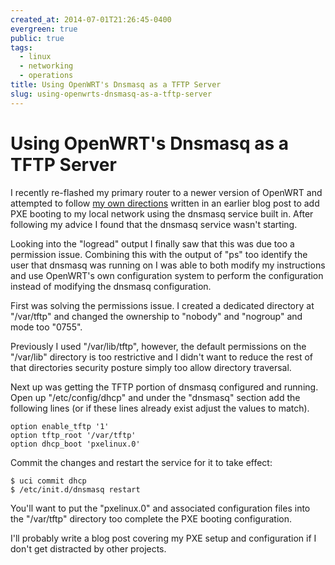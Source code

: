 ```yaml
---
created_at: 2014-07-01T21:26:45-0400
evergreen: true
public: true
tags:
  - linux
  - networking
  - operations
title: Using OpenWRT's Dnsmasq as a TFTP Server
slug: using-openwrts-dnsmasq-as-a-tftp-server
---
```


# Using OpenWRT's Dnsmasq as a TFTP Server

I recently re-flashed my primary router to a newer version of OpenWRT and attempted to follow [my own directions](2013-12-12-using-dnsmasq-as-a-standalone-tftp-server) written in an earlier blog post to add PXE booting to my local network using the dnsmasq service built in. After following my advice I found that the dnsmasq service wasn't starting.

Looking into the "logread" output I finally saw that this was due too a permission issue. Combining this with the output of "ps" too identify the user that dnsmasq was running on I was able to both modify my instructions and use OpenWRT's own configuration system to perform the configuration instead of modifying the dnsmasq configuration.

First was solving the permissions issue. I created a dedicated directory at "/var/tftp" and changed the ownership to "nobody" and "nogroup" and mode too "0755".

Previously I used "/var/lib/tftp", however, the default permissions on the "/var/lib" directory is too restrictive and I didn't want to reduce the rest of that directories security posture simply too allow directory traversal.

Next up was getting the TFTP portion of dnsmasq configured and running. Open up "/etc/config/dhcp" and under the "dnsmasq" section add the following lines (or if these lines already exist adjust the values to match).

```text
option enable_tftp '1'
option tftp_root '/var/tftp'
option dhcp_boot 'pxelinux.0'
```

Commit the changes and restart the service for it to take effect:

```console
$ uci commit dhcp
$ /etc/init.d/dnsmasq restart
```

You'll want to put the "pxelinux.0" and associated configuration files into the "/var/tftp" directory too complete the PXE booting configuration.

I'll probably write a blog post covering my PXE setup and configuration if I don't get distracted by other projects.
